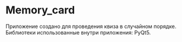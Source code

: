# Memory_card
 Приложение создано для проведения квиза в случайном порядке. Библиотеки использованные внутри приложения: PyQt5. 
